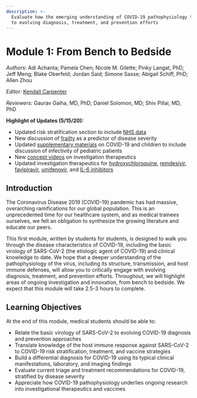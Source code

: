```yaml
---
description: >-
  Evaluate how the emerging understanding of COVID-19 pathophysiology translates
  to evolving diagnosis, treatment, and prevention efforts
---
```


# Module 1: From Bench to Bedside

_Authors:_ Adi Achanta; Pamela Chen; Nicole M. Gilette; Pinky Langat, PhD; Jeff Meng; Blake Oberfeld; Jordan Said; Simone Sasse; Abigail Schiff, PhD; Allen Zhou

_Editor:_ [Kendall Carpenter](mailto:kendall_carpenter@hms.harvard.edu)

_Reviewers:_ Gaurav Gaiha, MD, PhD; Daniel Solomon, MD; Shiv Pillai, MD, PhD

**Highlight of Updates \(5/15/20\):**

* Updated risk stratification section to include [NHS data](clinical-presentation-of-covid-19.md#risk-stratification)
* New discussion of [frailty](clinical-presentation-of-covid-19.md#risk-stratification) as a predictor of disease severity
* Updated [supplementary materials](https://docs.google.com/document/d/1SsWujt6g1iNUAAPeOFjSP8YFaK_C48SSO_2iz0BcQi4/edit#) on COVID-19 and children to include discussion of infectivity of pediatric patients
* New [concept videos](investigational-therapeutics-and-vaccine-development.md#investigational-therapeutics) on investigation therapeutics
* Updated investigation therapeutics for [hydroxychloroquine](investigational-therapeutics-and-vaccine-development.md#chloroquine-and-hydroxychloroquine), [remdesivir](investigational-therapeutics-and-vaccine-development.md#remdesivir), [favipiravir](investigational-therapeutics-and-vaccine-development.md#favipiravir), [umifenovir](investigational-therapeutics-and-vaccine-development.md#umifenovir-arbidol), and [IL-6 inhibitors](investigational-therapeutics-and-vaccine-development.md#interleukin-6-il-6-r-inhibition-tocilizumab-sarilumab-siltuximab)

## Introduction

The Coronavirus Disease 2019 \(COVID-19\) pandemic has had massive, overarching ramifications for our global population. This is an unprecedented time for our healthcare system, and as medical trainees ourselves, we felt an obligation to synthesize the growing literature and educate our peers. 

This first module, written by students for students, is designed to walk you through the disease characteristics of COVID-19, including the basic virology of SARS-CoV-2 \(the etiologic agent of COVID-19\) and clinical knowledge to date. We hope that a deeper understanding of the pathophysiology of the virus, including its structure, transmission, and host immune defenses, will allow you to critically engage with evolving diagnosis, treatment, and prevention efforts. Throughout, we will highlight areas of ongoing investigation and innovation, from bench to bedside. We expect that this module will take 2.5-3 hours to complete.

## Learning Objectives

At the end of this module, medical students should be able to:

* Relate the basic virology of SARS-CoV-2 to evolving COVID-19 diagnosis and prevention approaches
* Translate knowledge of the host immune response against SARS-CoV-2 to COVID-19 risk stratification, treatment, and vaccine strategies
* Build a differential diagnosis for COVID-19 using its typical clinical manifestations, laboratory, and imaging findings 
* Evaluate current triage and treatment recommendations for COVID-19, stratified by disease severity
* Appreciate how COVID-19 pathophysiology underlies ongoing research into investigational therapeutics and vaccines



